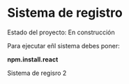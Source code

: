 <h1>Sistema de registro</h1>

Estado del proyecto: En construcción

Para ejecutar eñl sistema debes poner:

**npm.install.react**

Sistema de regisro 2
